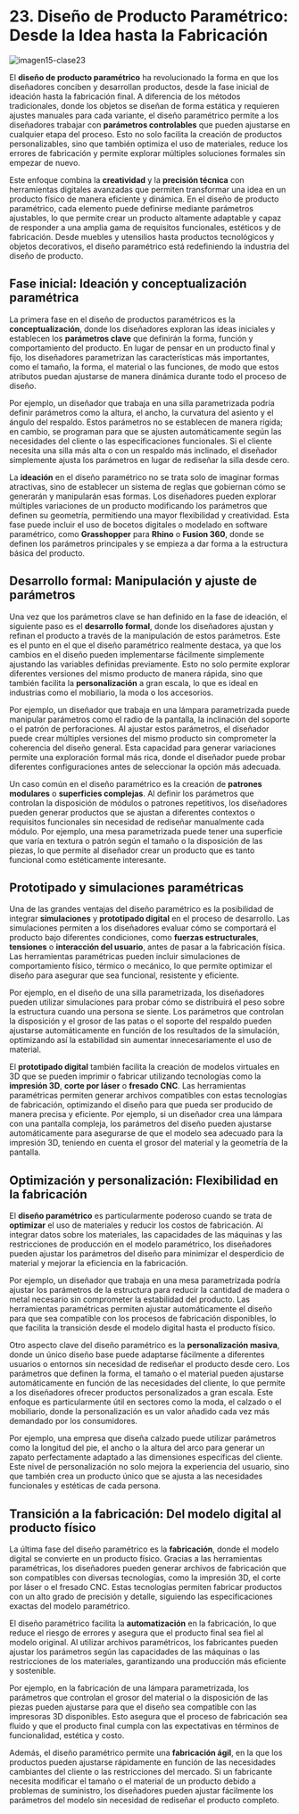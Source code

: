 # 23. Diseño de Producto Paramétrico: Desde la Idea hasta la Fabricación

![imagen15-clase23](seccion5-imagenes/2024-09-28_10-48-31-b18ce98cea5c3e2a56eaaef8eb3e15f3.webp)

El **diseño de producto paramétrico** ha revolucionado la forma en que los diseñadores conciben y desarrollan productos, desde la fase inicial
de ideación hasta la fabricación final. A diferencia de los métodos tradicionales, donde los objetos se diseñan de forma estática y requieren
ajustes manuales para cada variante, el diseño paramétrico permite a los diseñadores trabajar con **parámetros controlables** que pueden ajustarse
en cualquier etapa del proceso. Esto no solo facilita la creación de productos personalizables, sino que también optimiza el uso de
materiales, reduce los errores de fabricación y permite explorar múltiples soluciones formales sin empezar de nuevo.

Este enfoque combina la **creatividad** y la **precisión técnica** con herramientas digitales avanzadas que permiten transformar una idea en un
producto físico de manera eficiente y dinámica. En el diseño de producto paramétrico, cada elemento puede definirse mediante parámetros
ajustables, lo que permite crear un producto altamente adaptable y capaz de responder a una amplia gama de requisitos funcionales, estéticos y de
fabricación. Desde muebles y utensilios hasta productos tecnológicos y objetos decorativos, el diseño paramétrico está redefiniendo la industria
del diseño de producto.

## Fase inicial: Ideación y conceptualización paramétrica

La primera fase en el diseño de productos paramétricos es la **conceptualización**, donde los diseñadores exploran las ideas iniciales
y establecen los **parámetros clave** que definirán la forma, función y comportamiento del producto. En lugar de pensar en un producto final y
fijo, los diseñadores parametrizan las características más importantes, como el tamaño, la forma, el material o las funciones, de modo que estos
atributos puedan ajustarse de manera dinámica durante todo el proceso de diseño.

Por ejemplo, un diseñador que trabaja en una silla parametrizada podría definir parámetros como la altura, el ancho, la curvatura del asiento y
el ángulo del respaldo. Estos parámetros no se establecen de manera rígida; en cambio, se programan para que se ajusten automáticamente según
las necesidades del cliente o las especificaciones funcionales. Si el cliente necesita una silla más alta o con un respaldo más inclinado, el
diseñador simplemente ajusta los parámetros en lugar de rediseñar la silla desde cero.

La **ideación** en el diseño paramétrico no se trata solo de imaginar formas atractivas, sino de establecer un sistema de reglas que gobiernan
cómo se generarán y manipularán esas formas. Los diseñadores pueden explorar múltiples variaciones de un producto modificando los parámetros
que definen su geometría, permitiendo una mayor flexibilidad y creatividad. Esta fase puede incluir el uso de bocetos digitales o
modelado en software paramétrico, como **Grasshopper** para **Rhino** o **Fusion 360**, donde se definen los parámetros principales y se empieza
a dar forma a la estructura básica del producto.

## Desarrollo formal: Manipulación y ajuste de parámetros

Una vez que los parámetros clave se han definido en la fase de ideación, el siguiente paso es el **desarrollo formal**, donde los diseñadores
ajustan y refinan el producto a través de la manipulación de estos parámetros. Este es el punto en el que el diseño paramétrico realmente
destaca, ya que los cambios en el diseño pueden implementarse fácilmente simplemente ajustando las variables definidas previamente. Esto no solo
permite explorar diferentes versiones del mismo producto de manera rápida, sino que también facilita la **personalización** a gran escala,
lo que es ideal en industrias como el mobiliario, la moda o los accesorios.

Por ejemplo, un diseñador que trabaja en una lámpara parametrizada puede manipular parámetros como el radio de la pantalla, la inclinación del
soporte o el patrón de perforaciones. Al ajustar estos parámetros, el diseñador puede crear múltiples versiones del mismo producto sin
comprometer la coherencia del diseño general. Esta capacidad para generar variaciones permite una exploración formal más rica, donde el
diseñador puede probar diferentes configuraciones antes de seleccionar la opción más adecuada.

Un caso común en el diseño paramétrico es la creación de **patrones modulares** o **superficies complejas**. Al definir los parámetros que
controlan la disposición de módulos o patrones repetitivos, los diseñadores pueden generar productos que se ajustan a diferentes
contextos o requisitos funcionales sin necesidad de rediseñar manualmente cada módulo. Por ejemplo, una mesa parametrizada puede tener
una superficie que varía en textura o patrón según el tamaño o la disposición de las piezas, lo que permite al diseñador crear un producto
que es tanto funcional como estéticamente interesante.

## Prototipado y simulaciones paramétricas

Una de las grandes ventajas del diseño paramétrico es la posibilidad de integrar **simulaciones** y **prototipado digital** en el proceso de
desarrollo. Las simulaciones permiten a los diseñadores evaluar cómo se comportará el producto bajo diferentes condiciones, como **fuerzas estructurales**,
**tensiones** o **interacción del usuario**, antes de pasar a la fabricación física. Las herramientas paramétricas pueden incluir
simulaciones de comportamiento físico, térmico o mecánico, lo que permite optimizar el diseño para asegurar que sea funcional, resistente y
eficiente.

Por ejemplo, en el diseño de una silla parametrizada, los diseñadores pueden utilizar simulaciones para probar cómo se distribuirá el peso
sobre la estructura cuando una persona se siente. Los parámetros que controlan la disposición y el grosor de las patas o el soporte del
respaldo pueden ajustarse automáticamente en función de los resultados de la simulación, optimizando así la estabilidad sin aumentar
innecesariamente el uso de material.

El **prototipado digital** también facilita la creación de modelos virtuales en 3D que se pueden imprimir o fabricar utilizando tecnologías
como la **impresión 3D**, **corte por láser** o **fresado CNC**. Las herramientas paramétricas permiten generar archivos compatibles con estas
tecnologías de fabricación, optimizando el diseño para que pueda ser producido de manera precisa y eficiente. Por ejemplo, si un diseñador
crea una lámpara con una pantalla compleja, los parámetros del diseño pueden ajustarse automáticamente para asegurarse de que el modelo sea
adecuado para la impresión 3D, teniendo en cuenta el grosor del material y la geometría de la pantalla.

## Optimización y personalización: Flexibilidad en la fabricación

El **diseño paramétrico** es particularmente poderoso cuando se trata de **optimizar** el uso de materiales y reducir los costos de fabricación.
Al integrar datos sobre los materiales, las capacidades de las máquinas y las restricciones de producción en el modelo paramétrico, los
diseñadores pueden ajustar los parámetros del diseño para minimizar el desperdicio de material y mejorar la eficiencia en la fabricación.

Por ejemplo, un diseñador que trabaja en una mesa parametrizada podría ajustar los parámetros de la estructura para reducir la cantidad de
madera o metal necesario sin comprometer la estabilidad del producto. Las herramientas paramétricas permiten ajustar automáticamente el diseño
para que sea compatible con los procesos de fabricación disponibles, lo que facilita la transición desde el modelo digital hasta el producto físico.

Otro aspecto clave del diseño paramétrico es la **personalización masiva**, donde un único diseño base puede adaptarse fácilmente a
diferentes usuarios o entornos sin necesidad de rediseñar el producto desde cero. Los parámetros que definen la forma, el tamaño o el material
pueden ajustarse automáticamente en función de las necesidades del cliente, lo que permite a los diseñadores ofrecer productos
personalizados a gran escala. Este enfoque es particularmente útil en sectores como la moda, el calzado o el mobiliario, donde la
personalización es un valor añadido cada vez más demandado por los consumidores.

Por ejemplo, una empresa que diseña calzado puede utilizar parámetros como la longitud del pie, el ancho o la altura del arco para generar un
zapato perfectamente adaptado a las dimensiones específicas del cliente. Este nivel de personalización no solo mejora la experiencia del usuario,
sino que también crea un producto único que se ajusta a las necesidades funcionales y estéticas de cada persona.

## Transición a la fabricación: Del modelo digital al producto físico

La última fase del diseño paramétrico es la **fabricación**, donde el modelo digital se convierte en un producto físico. Gracias a las
herramientas paramétricas, los diseñadores pueden generar archivos de fabricación que son compatibles con diversas tecnologías, como la
impresión 3D, el corte por láser o el fresado CNC. Estas tecnologías permiten fabricar productos con un alto grado de precisión y detalle,
siguiendo las especificaciones exactas del modelo paramétrico.

El diseño paramétrico facilita la **automatización** en la fabricación, lo que reduce el riesgo de errores y asegura que el producto final sea
fiel al modelo original. Al utilizar archivos paramétricos, los fabricantes pueden ajustar los parámetros según las capacidades de las
máquinas o las restricciones de los materiales, garantizando una producción más eficiente y sostenible.

Por ejemplo, en la fabricación de una lámpara parametrizada, los parámetros que controlan el grosor del material o la disposición de las
piezas pueden ajustarse para que el diseño sea compatible con las impresoras 3D disponibles. Esto asegura que el proceso de fabricación sea
fluido y que el producto final cumpla con las expectativas en términos de funcionalidad, estética y costo.

Además, el diseño paramétrico permite una **fabricación ágil**, en la que los productos pueden ajustarse rápidamente en función de las
necesidades cambiantes del cliente o las restricciones del mercado. Si un fabricante necesita modificar el tamaño o el material de un producto
debido a problemas de suministro, los diseñadores pueden ajustar fácilmente los parámetros del modelo sin necesidad de rediseñar el
producto completo.